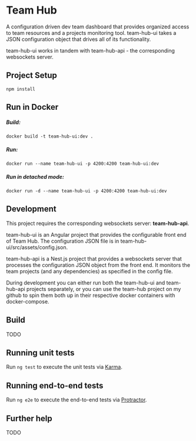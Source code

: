 # Team Hub

A configuration driven dev team dashboard that provides organized access to team resources and a projects monitoring tool. team-hub-ui takes a JSON configuration object that drives all of its functionality.

team-hub-ui works in tandem with team-hub-api - the corresponding websockets server.

## Project Setup
```
npm install
```

## Run in Docker

##### Build:
```
docker build -t team-hub-ui:dev .
```

##### Run:
```
docker run --name team-hub-ui -p 4200:4200 team-hub-ui:dev
```

##### Run in detached mode:
```
docker run -d --name team-hub-ui -p 4200:4200 team-hub-ui:dev
```

## Development

This project requires the corresponding websockets server: **team-hub-api**.

team-hub-ui is an Angular project that provides the configurable front end of Team Hub. The configuration JSON file is in team-hub-ui/src/assets/config.json.

team-hub-api is a Nest.js project that provides a websockets server that processes the configuration JSON object from the front end. It monitors the team projects (and any dependencies) as specified in the config file.

During development you can either run both the team-hub-ui and team-hub-api projects separately, or you can use the team-hub project on my github to spin them both up in their respective docker containers with docker-compose.

## Build

TODO

## Running unit tests

Run `ng test` to execute the unit tests via [Karma](https://karma-runner.github.io).

## Running end-to-end tests

Run `ng e2e` to execute the end-to-end tests via [Protractor](http://www.protractortest.org/).

## Further help

TODO
